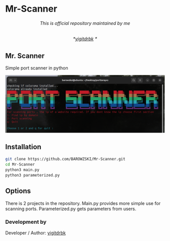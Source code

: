 # Mr-Scanner

###### <p align="center"> *This is official repository maintained by me*</center> </p>
###### <p align="center"> *[yigitdrbk](https://www.instagram.com/yigitdrbk/) *</center> </p>



## Mr. Scanner
 
Simple port scanner in python


![MrScanner Image](/mr-scanner.png "MrScanner")

## Installation

```bash
git clone https://github.com/BAROWZSKI/Mr-Scanner.git
cd Mr-Scanner
python3 main.py
python3 parameterized.py
```

## Options
There is 2 projects in the repository.
Main.py provides more simple use for scanning ports.
Parameterized.py gets parameters from users.

 ### Development by

Developer / Author: [yigitdrbk](https://www.instagram.com/yigitdrbk/)
